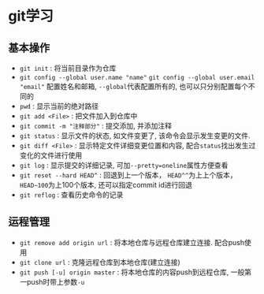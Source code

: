 # git学习
## 基本操作
- `git init` : 将当前目录作为仓库
- `git config --global user.name "name"`
   `git config --global user.email "email"`
	配置姓名和邮箱, `--global`代表配置所有的, 也可以只分别配置每个不同的 
- `pwd` : 显示当前的绝对路径
- `git add <File>` : 把文件加入到仓库中
- `git commit -m "注释部分"` : 提交添加, 并添加注释
- `git status` : 显示文件的状态, 如文件变更了, 该命令会显示发生变更的文件.
- `git diff <File>` : 显示特定文件详细变更位置和内容, 配合`status`找出发生过变化的文件进行使用
- `git log` : 显示提交的详细记录, 可加`--pretty=oneline`属性方便查看
- `git reset --hard HEAD^` : 回退到上一个版本， `HEAD^^`为上上个版本， `HEAD~100`为上100个版本, 还可以指定commit id进行回退
- `git reflog` : 查看历史命令的记录

## 运程管理
- `git remove add origin url` : 将本地仓库与远程仓库建立连接. 配合push使用
- `git clone url` : 克隆远程仓库到本地仓库(建立连接)
- `git push [-u] origin master` : 将本地仓库的内容push到远程仓库, 一般第一push时带上参数`-u`
